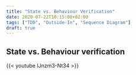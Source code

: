 ```yaml
---
title: "State vs. Behaviour Verification"
date: 2020-07-22T10:15:00+02:00
tags: ["TDD", "Outside-In", "Sequence Diagram"]
draft: true
---
```

## State vs. Behaviour verification

{{< youtube IJnzm3-Nt34 >}}
